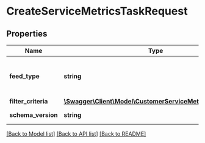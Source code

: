 # CreateServiceMetricsTaskRequest

## Properties
Name | Type | Description | Notes
------------ | ------------- | ------------- | -------------
**feed_type** | **string** | The feedType specified for the task. The report lists the transaction details that contribute to the service metrics evaluation. Supported types include: CUSTOMER_SERVICE_METRICS_REPORT | [optional] 
**filter_criteria** | [**\Swagger\Client\Model\CustomerServiceMetricsFilterCriteria**](CustomerServiceMetricsFilterCriteria.md) |  | [optional] 
**schema_version** | **string** | The version number of the file format. Valid value: 1.0 | [optional] 

[[Back to Model list]](../README.md#documentation-for-models) [[Back to API list]](../README.md#documentation-for-api-endpoints) [[Back to README]](../README.md)



